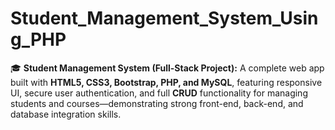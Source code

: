 # Student_Management_System_Using_PHP
🎓 **Student Management System (Full-Stack Project):** A complete web app built with **HTML5, CSS3, Bootstrap, PHP, and MySQL**, featuring responsive UI, secure user authentication, and full **CRUD** functionality for managing students and courses—demonstrating strong front-end, back-end, and database integration skills.
